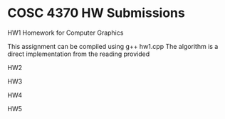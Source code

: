 # COSC 4370 HW Submissions

HW1
Homework for Computer Graphics

This assignment can be compiled using g++ hw1.cpp 
The algorithm is a direct implementation from the reading provided

HW2

HW3

HW4

HW5
